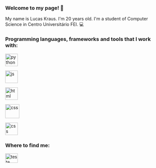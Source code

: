 <h3 align="left">Welcome to my page! 🤩</h3>

My name is Lucas Kraus. I'm 20 years old. I'm a student of Computer Science in Centro Universitário FEI. 💻


<h3 align="left">Programming languages, frameworks and tools that I work with:</h3>

<a href="https://www.python.org/" target="blank"><img align="center" src="https://www.vectorlogo.zone/logos/python/python-icon.svg" alt="python" height="40" width="40" /></a>

<a href="https://www.python.org/" target="blank"><img align="center" src="https://www.vectorlogo.zone/logos/javascript/javascript-icon.svg" alt="js" height="40" width="40" /></a>

<a href="https://www.python.org/" target="blank"><img align="center" src="https://www.vectorlogo.zone/logos/w3_html5/w3_html5-icon.svg" alt="html" height="40" width="40" /></a>

<a href="https://www.python.org/" target="blank"><img align="center" src="https://www.vectorlogo.zone/logos/w3_css/w3_css-official.svg" alt="css" height="45" width="45" /></a>

<a href="https://www.python.org/" target="blank"><img align="center" src="https://www.vectorlogo.zone/logos/reactjs/reactjs-icon.svg" alt="css" height="40" width="40" /></a>


<h3 align="left">Where to find me:</h3>
<p align="left">
<a href="https://www.linkedin.com/in/lucas-kraus-monteiro-alves-00200b252/" target="blank"><img align="center" src="https://www.vectorlogo.zone/logos/linkedin/linkedin-icon.svg" alt="teste" height="30" width="40" /></a>

